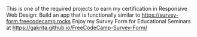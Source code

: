 This is one of the required projects to earn my certification in Responsive Web Design: 
Build an app that is functionally similar to https://survey-form.freecodecamp.rocks
Enjoy my Survey Form for Educational Seminars at https://gakrita.github.io/FreeCodeCamp-Survey-Form/
